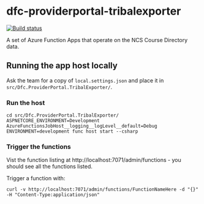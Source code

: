 # dfc-providerportal-tribalexporter

[![Build status](https://sfa-gov-uk.visualstudio.com/Digital%20First%20Careers/_apis/build/status/Find%20an%20Opportunity/dfc-providerportal-tribalexporter?branchName=main)](https://sfa-gov-uk.visualstudio.com/Digital%20First%20Careers/_build/results?buildId=245254&view=results)

A set of Azure Function Apps that operate on the NCS Course Directory data.

## Running the app host locally

Ask the team for a copy of `local.settings.json` and place it in `src/Dfc.ProviderPortal.TribalExporter/`.

### Run the host

```
cd src/Dfc.ProviderPortal.TribalExporter/
ASPNETCORE_ENVIRONMENT=Development AzureFunctionsJobHost__logging__logLevel__default=Debug ENVIRONMENT=development func host start --csharp
```

### Trigger the functions

Vist the function listing at http://localhost:7071/admin/functions - you should see all the functions listed.

Trigger a function with:

```
curl -v http://localhost:7071/admin/functions/FunctionNameHere -d "{}" -H "Content-Type:application/json"
```
